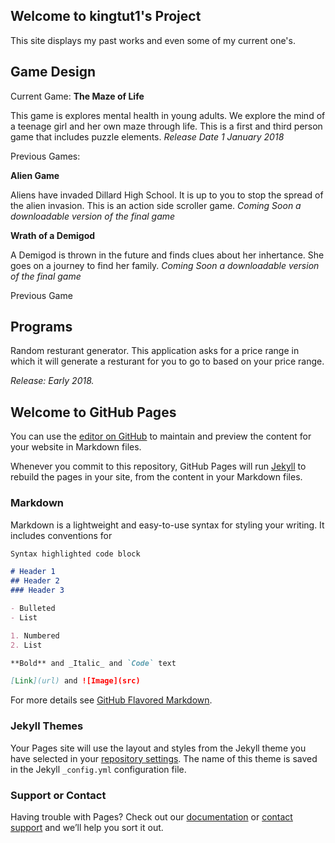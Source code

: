 
## Welcome to kingtut1's Project
This site displays my past works and even some of my current one's. 

## Game Design
Current Game: **The Maze of Life**

This game is explores mental health in young adults. We explore the mind of a teenage girl and her own maze through life. This is a first and third person game that includes puzzle elements. 
*Release Date 1 January 2018*

Previous Games: 

**Alien Game**

Aliens have invaded Dillard High School. It is up to you to stop the spread of the alien invasion. This is an action side scroller game.
*Coming Soon a downloadable version of the final game*

**Wrath of a Demigod**

A Demigod is thrown in the future and finds clues about her inhertance. She goes on a journey to find her family.
*Coming Soon a downloadable version of the final game*

Previous Game
## Programs
Random resturant generator. 
This application asks for a price range in which it will generate a resturant for you to go to based on your price range. 

*Release: Early 2018.*

## Welcome to GitHub Pages

You can use the [editor on GitHub](https://github.com/kingtut1/kingtut1.github.io/edit/master/index.md) to maintain and preview the content for your website in Markdown files.

Whenever you commit to this repository, GitHub Pages will run [Jekyll](https://jekyllrb.com/) to rebuild the pages in your site, from the content in your Markdown files.

### Markdown

Markdown is a lightweight and easy-to-use syntax for styling your writing. It includes conventions for

```markdown
Syntax highlighted code block

# Header 1
## Header 2
### Header 3

- Bulleted
- List

1. Numbered
2. List

**Bold** and _Italic_ and `Code` text

[Link](url) and ![Image](src)
```

For more details see [GitHub Flavored Markdown](https://guides.github.com/features/mastering-markdown/).

### Jekyll Themes

Your Pages site will use the layout and styles from the Jekyll theme you have selected in your [repository settings](https://github.com/kingtut1/kingtut1.github.io/settings). The name of this theme is saved in the Jekyll `_config.yml` configuration file.

### Support or Contact

Having trouble with Pages? Check out our [documentation](https://help.github.com/categories/github-pages-basics/) or [contact support](https://github.com/contact) and we’ll help you sort it out.
